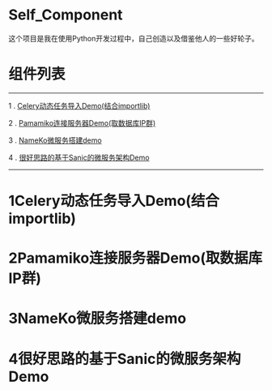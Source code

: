 # Self_Component

这个项目是我在使用Python开发过程中，自己创造以及借鉴他人的一些好轮子。

# 组件列表

------

1 . [Celery动态任务导入Demo(结合importlib)](#1Celery动态任务导入Demo(结合importlib))

2 . [Pamamiko连接服务器Demo(取数据库IP群)](#2Pamamiko连接服务器Demo(取数据库IP群))

3 . [NameKo微服务搭建demo](#3NameKo微服务搭建demo)

4 . [很好思路的基于Sanic的微服务架构Demo](很好思路的基于Sanic的微服务架构Demo)

-----

# 1Celery动态任务导入Demo(结合importlib)

# 2Pamamiko连接服务器Demo(取数据库IP群)

# 3NameKo微服务搭建demo

# 4很好思路的基于Sanic的微服务架构Demo
